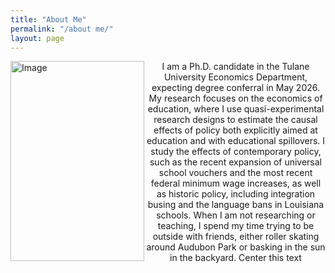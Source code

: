 ```yaml
---
title: "About Me"
permalink: "/about me/"
layout: page
---
```


<img width="214" height="320" style="float" align="left" alt="Image" src="https://github.com/user-attachments/assets/2807f22c-da19-40e1-973d-6cc66523914a" />

<p style="text-align:center"> I am a Ph.D. candidate in the Tulane University Economics Department, expecting degree conferral in May 2026. My research focuses on the economics of education, where I use quasi-experimental research designs to estimate the causal effects of policy both explicitly aimed at education and with educational spillovers. I study the effects of contemporary policy, such as the recent expansion of universal school vouchers and the most recent federal minimum wage increases, as well as historic policy, including integration busing and the language bans in Louisiana schools. When I am not researching or teaching, I spend my time trying to be outside with friends, either roller skating around Audubon Park or basking in the sun in the backyard. Center this text</p>

